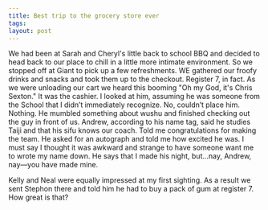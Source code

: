 ```yaml
---
title: Best trip to the grocery store ever
tags: 
layout: post
---
```

We had been at Sarah and Cheryl's little back to school BBQ and decided to head back to our place to chill in a little more intimate environment.  So we stopped off at Giant to pick up a few refreshments.  WE gathered our froofy drinks and snacks and took them up to the checkout.  Register 7, in fact.  As we were unloading our cart we heard this booming "Oh my God, it's Chris Sexton."  It was the cashier.  I looked at him, assuming he was someone from the School that I didn’t immediately recognize.  No, couldn’t place him.  Nothing.  He mumbled something about wushu and finished checking out the guy in front of us.  Andrew, according to his name tag, said he studies Taiji and that his sifu knows our coach.  Told me congratulations for making the team.  He asked for an autograph and told me how excited he was.  I must say I thought it was awkward and strange to have someone want me to wrote my name down.  He says that I made his night, but...nay, Andrew, nay—you have made mine.



Kelly and Neal were equally impressed at my first sighting.  As a result we sent Stephon there and told him he had to buy a pack of gum at register 7.  How great is that?
